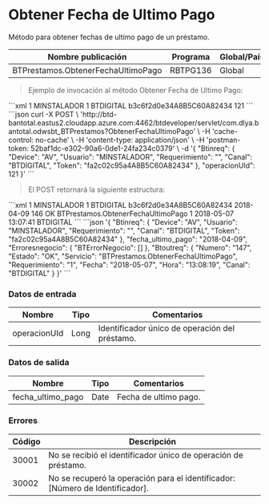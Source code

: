 # Obtener Fecha de Ultimo Pago 

Método para obtener fechas de ultimo pago de un préstamo. 

Nombre publicación | Programa | Global/País 
--------- | ----------- | ----------- 
BTPrestamos.ObtenerFechaUltimoPago | RBTPG136 | Global 

> Ejemplo de invocación al método Obtener Fecha de Ultimo Pago: 

<code-group> 
<code-block title="XML" active> 
```xml 
<soapenv:Envelope xmlns:soapenv="http://schemas.xmlsoap.org/soap/envelope/" xmlns:bts="http://uy.com.dlya.bantotal/BTSOA/"> 
   <soapenv:Header/> 
   <soapenv:Body> 
      <bts:BTPrestamos.ObtenerFechaUltimoPago> 
		<bts:Btinreq>             
            <bts:Device>1</bts:Device> 
            <bts:Usuario>MINSTALADOR</bts:Usuario> 
            <bts:Requerimiento>1</bts:Requerimiento> 
            <bts:Canal>BTDIGITAL</bts:Canal> 
            <bts:Token>b3c6f2d0e34A8B5C60A82434</bts:Token> 
         </bts:Btinreq> 
         <bts:operacionUId>121</bts:operacionUId> 
      </bts:BTPrestamos.ObtenerFechaUltimoPago> 
   </soapenv:Body> 
</soapenv:Envelope> 
``` 
</code-block> 

<code-block title="JSON"> 
```json 
curl -X POST \ 
	'http://btd-bantotal.eastus2.cloudapp.azure.com:4462/btdeveloper/servlet/com.dlya.bantotal.odwsbt_BTPrestamos?ObtenerFechaUltimoPago' \ 
  -H 'cache-control: no-cache' \ 
  -H 'content-type: application/json' \ 
  -H 'postman-token: 52baf1dc-e302-90a6-0de1-24fa234c0379' \ 
  -d '{ 
	"Btinreq": { 
		"Device": "AV", 
		"Usuario": "MINSTALADOR", 
		"Requerimiento": "", 
		"Canal": "BTDIGITAL", 
		"Token": "fa2c02c95a4A8B5C60A82434" 
	}, 
		"operacionUId": 121 
	}' 
``` 
</code-block> 
</code-group> 

> El POST retornará la siguiente estructura: 

<code-group> 
<code-block title="XML" active> 
```xml 
<SOAP-ENV:Envelope xmlns:SOAP-ENV="http://schemas.xmlsoap.org/soap/envelope/" xmlns:xsd="http://www.w3.org/2001/XMLSchema" xmlns:SOAP-ENC="http://schemas.xmlsoap.org/soap/encoding/" xmlns:xsi="http://www.w3.org/2001/XMLSchema-instance"> 
   <SOAP-ENV:Body> 
      <BTPrestamos.ObtenerFechaUltimoPagoResponse xmlns="http://uy.com.dlya.bantotal/BTSOA/"> 
         <Btinreq> 
            <Device>1</Device> 
            <Usuario>MINSTALADOR</Usuario> 
            <Requerimiento>1</Requerimiento> 
            <Canal>BTDIGITAL</Canal> 
            <Token>b3c6f2d0e34A8B5C60A82434</Token> 
         </Btinreq> 
         <fecha_ultimo_pago>2018-04-09</fecha_ultimo_pago> 
         <Erroresnegocio></Erroresnegocio> 
         <Btoutreq> 
            <Numero>146</Numero> 
            <Estado>OK</Estado> 
            <Servicio>BTPrestamos.ObtenerFechaUltimoPago</Servicio> 
            <Requerimiento>1</Requerimiento> 
            <Fecha>2018-05-07</Fecha> 
            <Hora>13:07:41</Hora> 
            <Canal>BTDIGITAL</Canal> 
         </Btoutreq> 
      </BTPrestamos.ObtenerFechaUltimoPagoResponse> 
   </SOAP-ENV:Body> 
</SOAP-ENV:Envelope> 
``` 
</code-block> 

<code-block title="JSON"> 
```json 
'{ 
	"Btinreq": { 
		"Device": "AV", 
		"Usuario": "MINSTALADOR", 
		"Requerimiento": "", 
		"Canal": "BTDIGITAL", 
		"Token": "fa2c02c95a4A8B5C60A82434" 
	}, 
    "fecha_ultimo_pago": "2018-04-09", 
    "Erroresnegocio": { 
        "BTErrorNegocio": [] 
    }, 
    "Btoutreq": { 
        "Numero": "147", 
        "Estado": "OK", 
        "Servicio": "BTPrestamos.ObtenerFechaUltimoPago", 
        "Requerimiento": "1", 
        "Fecha": "2018-05-07", 
        "Hora": "13:08:19", 
        "Canal": "BTDIGITAL" 
    } 
}' 
``` 
</code-block> 
</code-group>  

### Datos de entrada 

Nombre | Tipo | Comentarios 
--------- | ----------- | ----------- 
operacionUId | Long | Identificador único de operación del préstamo. 

### Datos de salida 

Nombre | Tipo | Comentarios 
--------- | ----------- | ----------- 
fecha_ultimo_pago | Date | Fecha de ultimo pago. 

### Errores 

Código | Descripción 
--------- | ----------- 
30001 | No se recibió el identificador único de operación de préstamo. 
30002 | No se recuperó la operación para el identificador: [Número de Identificador]. 

 
